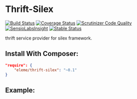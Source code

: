 # Thrift-Silex
[![Build Status](https://travis-ci.org/thbourlove/thrift-silex.png?branch=master)](https://travis-ci.org/thbourlove/thrift-silex)
[![Coverage Status](https://coveralls.io/repos/thbourlove/thrift-silex/badge.png?branch=master)](https://coveralls.io/r/thbourlove/thrift-silex?branch=master)
[![Scrutinizer Code Quality](https://scrutinizer-ci.com/g/thbourlove/thrift-silex/badges/quality-score.png?s=f113f1ab965f6aaef55e497a330caf72bff94201)](https://scrutinizer-ci.com/g/thbourlove/thrift-silex/)
[![SensioLabsInsight](https://insight.sensiolabs.com/projects/3f166f53-7f52-4f66-9ab6-6a2ec36713f7/mini.png)](https://insight.sensiolabs.com/projects/3f166f53-7f52-4f66-9ab6-6a2ec36713f7)
[![Stable Status](https://poser.pugx.org/eleme/thrift-silex/v/stable.png)](https://packagist.org/packages/eleme/thrift-silex)

thrift service provider for silex framework.

## Install With Composer:

```json
"require": {
    "eleme/thrift-silex": "~0.1"
}
```

## Example:
